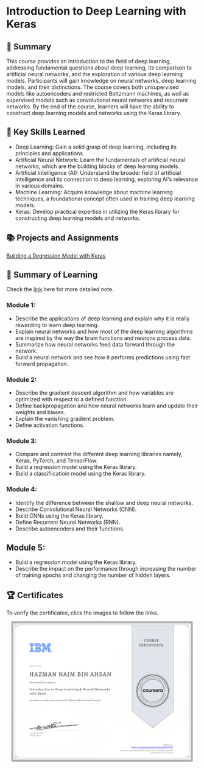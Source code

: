 # Introduction to Deep Learning with Keras
## 📑 Summary
This course provides an introduction to the field of deep learning, addressing fundamental questions about deep learning, its comparison to artificial neural networks, and the exploration of various deep learning models. Participants will gain knowledge on neural networks, deep learning models, and their distinctions. The course covers both unsupervised models like autoencoders and restricted Boltzmann machines, as well as supervised models such as convolutional neural networks and recurrent networks. By the end of the course, learners will have the ability to construct deep learning models and networks using the Keras library.
## 🔑 Key Skills Learned
- Deep Learning: Gain a solid grasp of deep learning, including its principles and applications.
- Artificial Neural Network: Learn the fundamentals of artificial neural networks, which are the building blocks of deep learning models.
- Artificial Intelligence (AI): Understand the broader field of artificial intelligence and its connection to deep learning, exploring AI's relevance in various domains.
- Machine Learning: Acquire knowledge about machine learning techniques, a foundational concept often used in training deep learning models.
- Keras: Develop practical expertise in utilizing the Keras library for constructing deep learning models and networks.

## 📚 Projects and Assignments
[Building a Regression Model with Keras](https://github.com/HazmanNaim/IBM-AI-Engineering-Professional-Certificate/blob/main/02-Introduction%20to%20Deep%20Learning%20with%20Keras/Week%205/Peer_graded_Assignment_Build_a_Regression_Model_in_Keras.ipynb)

## 📑 Summary of Learning
Check the [link](https://github.com/HazmanNaim/IBM-Data-Science-Professional-Certificate/blob/main/09.Machine%20Learning%20with%20Python/Note/Note.md) here for more detailed note.
### Module 1:
- Describe the applications of deep learning and explain why it is really rewarding to learn deep learning.
- Explain neural networks and how most of the deep learning algorithms are inspired by the way the brain functions and neurons process data.
- Summarize how neural networks feed data forward through the network.
- Build a neural network and see how it performs predictions using fast forward propagation.

### Module 2:
- Describe the gradient descent algorithm and how variables are optimized with respect to a defined function.
- Define backpropagation and how neural networks learn and update their weights and biases.
- Explain the vanishing gradient problem.
- Define activation functions.

### Module 3:
- Compare and contrast the different deep learning libraries namely, Keras, PyTorch, and TensorFlow.
- Build a regression model using the Keras library.
- Build a classifiicatioin model using the Keras library.

### Module 4:
- Identify the difference between the shallow and deep neural networks.
- Describe Convolutional Neural Networks (CNN).
- Build CNNs using the Keras library.
- Define Recurrent Neural Networks (RNN).
- Describe autoencoders and their functions.

## Module 5:
- Build a regression model using the Keras library.
- Describe the impact on the performance through increasing the number of training epochs and changing the number of hidden layers.

## 🏆 Certificates 
To verify the certificates, click the images to follow the links.

<p align="middle">
  <a href="https://www.coursera.org/account/accomplishments/certificate/JLSACYQ7J7K8"><img src="https://github.com/HazmanNaim/IBM-AI-Engineering-Professional-Certificate/blob/13a9a174517959d0f545c2b84ab3618570e0b4fe/02-Introduction%20to%20Deep%20Learning%20with%20Keras/Asset/Coursera%20JLSACYQ7J7K8-1.png" height="370"></a>
</p>
